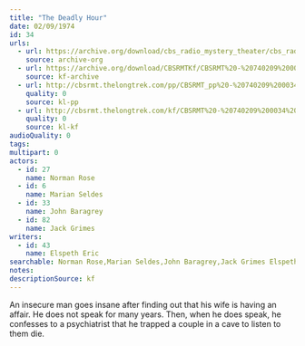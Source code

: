 ```yaml
---
title: "The Deadly Hour"
date: 02/09/1974
id: 34
urls: 
  - url: https://archive.org/download/cbs_radio_mystery_theater/cbs_radio_mystery_theater-0001-0050.zip/cbs_radio_mystery_theater-0001-0050%2Fcbsrmt_0034_deadly_hour.mp3
    source: archive-org
  - url: https://archive.org/download/CBSRMTKf/CBSRMT%20-%20740209%200034%20The%20Deadly%20Hour_kf.mp3
    source: kf-archive
  - url: http://cbsrmt.thelongtrek.com/pp/CBSRMT_pp%20-%20740209%200034%20The%20Deadly%20Hour.mp3
    quality: 0
    source: kl-pp
  - url: http://cbsrmt.thelongtrek.com/kf/CBSRMT%20-%20740209%200034%20The%20Deadly%20Hour_kf.mp3
    quality: 0
    source: kl-kf
audioQuality: 0
tags: 
multipart: 0
actors:  
  - id: 27
    name: Norman Rose  
  - id: 6
    name: Marian Seldes  
  - id: 33
    name: John Baragrey  
  - id: 82
    name: Jack Grimes
writers:  
  - id: 43
    name: Elspeth Eric
searchable: Norman Rose,Marian Seldes,John Baragrey,Jack Grimes Elspeth Eric
notes: 
descriptionSource: kf
---
```

An insecure man goes insane after finding out that his wife is having an affair. He does not speak for many years. Then, when he does speak, he confesses to a psychiatrist that he trapped a couple in a cave to listen to them die.